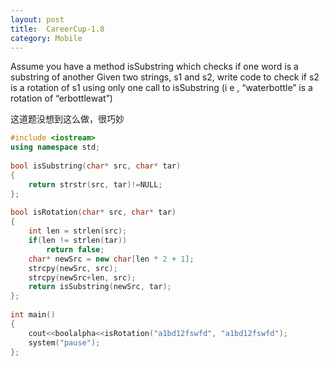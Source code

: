 ```yaml
---
layout: post
title:  CareerCup-1.8
category: Mobile
---
```


Assume you have a method isSubstring which checks if one word is a substring of another Given two strings, s1 and s2, write code to check if s2 is a rotation of s1 using only one call to isSubstring (i e , “waterbottle” is a rotation of “erbottlewat”) 

这道题没想到这么做，很巧妙


``` c++
#include <iostream>  
using namespace std;  
  
bool isSubstring(char* src, char* tar)  
{  
    return strstr(src, tar)!=NULL;  
};  
  
bool isRotation(char* src, char* tar)  
{  
    int len = strlen(src);  
    if(len != strlen(tar))  
        return false;  
    char* newSrc = new char[len * 2 + 1];  
    strcpy(newSrc, src);  
    strcpy(newSrc+len, src);  
    return isSubstring(newSrc, tar);  
};  
  
int main()  
{  
    cout<<boolalpha<<isRotation("a1bd12fswfd", "a1bd12fswfd");  
    system("pause");   
}; 
```